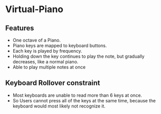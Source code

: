 # Virtual-Piano

## Features
- One octave of a Piano.
- Piano keys are mapped to keyboard buttons.
- Each key is played by frequency.
- Holding down the key continues to play the note, but gradually decreases, like a normal piano.
- Able to play multiple notes at once

## Keyboard Rollover constraint
  - Most keyboards are unable to read more than 6 keys at once.
  - So Users cannot press all of the keys at the same time, because the keyboard would most likely not recognize it.
